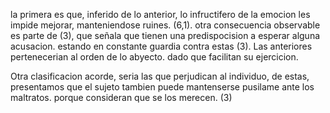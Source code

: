 la primera es que, inferido de lo anterior, lo infructifero de la emocion les impide mejorar, manteniendose ruines. (6,1). otra consecuencia observable es parte de  (3), que señala que tienen una predispocision a esperar alguna acusacion. estando en constante guardia contra estas (3). 
Las anteriores pertenecerian al orden de lo abyecto. dado que facilitan su ejercicion. 

Otra clasificacion acorde, seria las que perjudican al individuo, de estas, presentamos que el sujeto tambien puede mantenserse pusilame ante los maltratos. porque consideran que se los merecen. (3)